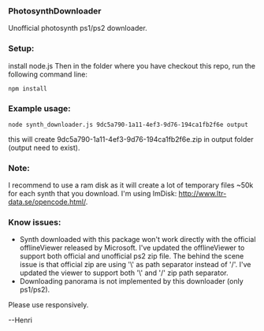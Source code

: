 ### PhotosynthDownloader
Unofficial photosynth ps1/ps2 downloader.

### Setup:
install node.js
Then in the folder where you have checkout this repo, run the following command line:
```
npm install
```

### Example usage:
```
node synth_downloader.js 9dc5a790-1a11-4ef3-9d76-194ca1fb2f6e output
```
this will create 9dc5a790-1a11-4ef3-9d76-194ca1fb2f6e.zip in output folder (output need to exist).

### Note:
I recommend to use a ram disk as it will create a lot of temporary files ~50k for each synth that you download.
I'm using ImDisk: http://www.ltr-data.se/opencode.html/.

### Know issues:
- Synth downloaded with this package won't work directly with the official offlineViewer released by Microsoft.
  I've updated the offlineViewer to support both official and unofficial ps2 zip file.
  The behind the scene issue is that official zip are using '\\' as path separator instead of '/'.
  I've updated the viewer to support both '\\' and '/' zip path separator.
- Downloading panorama is not implemented by this downloader (only ps1/ps2).

Please use responsively.

--Henri
